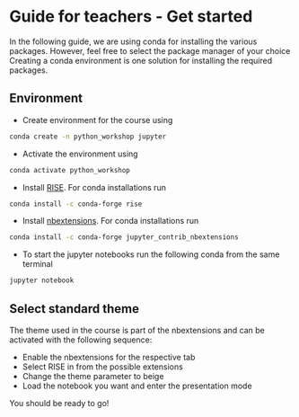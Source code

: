 # Guide for teachers - Get started
In the following guide, we are using conda for installing the various packages. However, feel free to select the package manager of your choice
Creating a conda environment is one solution for installing the required packages.

## Environment
* Create environment for the course using
 ```bash
conda create -n python_workshop jupyter
```

* Activate the environment using
 ```bash
conda activate python_workshop
```

* Install [RISE](https://rise.readthedocs.io/en/stable/). For conda installations run
```bash
conda install -c conda-forge rise
```
* Install [nbextensions](https://jupyter-contrib-nbextensions.readthedocs.io/en/latest/index.html). For conda installations run
```bash
conda install -c conda-forge jupyter_contrib_nbextensions
```
* To start the jupyter notebooks run the following conda from the same terminal
```bash
jupyter notebook
```

## Select standard theme
The theme used in the course is part of the nbextensions and can be activated with the following sequence:
* Enable the nbextensions for the respective tab
* Select RISE in from the possible extensions
* Change the theme parameter to beige
* Load the notebook you want and enter the presentation mode

You should be ready to go!
